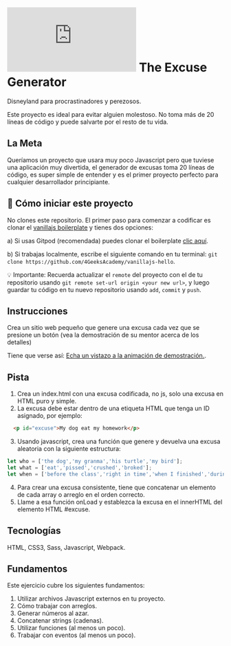 # ![alt text](https://assets.breatheco.de/apis/img/images.php?blob&random&cat=icon&tags=breathecode,32)  The Excuse Generator

Disneyland para procrastinadores y perezosos.

Este proyecto es ideal para evitar alguien molestoso. No toma más de 20 líneas de código y puede salvarte por el resto de tu vida.

## La Meta

Queríamos un proyecto que usara muy poco Javascript pero que tuviese una aplicación muy divertida, el generador de excusas toma
20 líneas de código, es super simple de entender y es el primer proyecto perfecto para cualquier desarrollador principiante.

## 🌱  Cómo iniciar este proyecto

No clones este repositorio. El primer paso para comenzar a codificar es clonar el [vanillajs boilerplate](https://github.com/4GeeksAcademy/vanillajs-hello) y tienes dos opciones: 

a) Si usas Gitpod (recomendada) puedes clonar el boilerplate [clic aquí](hhttps://github.com/4GeeksAcademy/vanillajs-hello).

b) Si trabajas localmente, escribe el siguiente comando en tu terminal: `git clone https://github.com/4GeeksAcademy/vanillajs-hello`.

💡 Importante: Recuerda actualizar el `remote` del proyecto con el de tu repositorio usando `git remote set-url origin <your new url>`, y luego guardar tu código en tu nuevo repositorio usando `add`, `commit` y `push`.

## Instrucciones

Crea un sitio web pequeño que genere una excusa cada vez que se presione un botón (vea la demostración de su mentor acerca de los detalles)

Tiene que verse así: [Echa un vistazo a la animación de demostración.](https://github.com/breatheco-de/tutorial-project-excuse-generator-javascript/blob/master/preview.gif?raw=true).

## Pista

1. Crea un index.html con una excusa codificada, no js, solo una excusa en HTML puro y simple.
2. La excusa debe estar dentro de una etiqueta HTML que tenga un ID asignado, por ejemplo:
```html
  <p id="excuse">My dog eat my homework</p>
```
3. Usando javascript, crea una función que genere y devuelva una excusa aleatoria con la siguiente estructura:
```js
let who = ['the dog','my granma','his turtle','my bird'];
let what = ['eat','pissed','crushed','broked'];
let when = ['before the class','right in time','when I finished','during my lunch','while I was praying'];
```
4. Para crear una excusa consistente, tiene que concatenar un elemento de cada array o arreglo en el orden correcto.
5. Llame a esa función onLoad y establezca la excusa en el innerHTML del elemento HTML #excuse.


## Tecnologías

HTML, CSS3, Sass, Javascript, Webpack.

## Fundamentos
Este ejercicio cubre los siguientes fundamentos:
1. Utilizar archivos Javascript externos en tu proyecto.
2. Cómo trabajar con arreglos.
3. Generar números al azar.
4. Concatenar strings (cadenas).
5. Utilizar funciones (al menos un poco).
6. Trabajar con eventos (al menos un poco).
